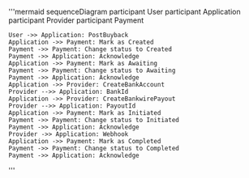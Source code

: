 '''mermaid
sequenceDiagram
    participant User
    participant Application
    participant Provider
    participant Payment

    User ->> Application: PostBuyback
    Application ->> Payment: Mark as Created
    Payment ->> Payment: Change status to Created
    Payment ->> Application: Acknowledge
    Application ->> Payment: Mark as Awaiting
    Payment ->> Payment: Change status to Awaiting
    Payment ->> Application: Acknowledge
    Application ->> Provider: CreateBankAccount
    Provider -->> Application: BankId
    Application ->> Provider: CreateBankwirePayout
    Provider -->> Application: PayoutId
    Application ->> Payment: Mark as Initiated
    Payment ->> Payment: Change status to Initiated
    Payment ->> Application: Acknowledge
    Provider ->> Application: Webhook
    Application ->> Payment: Mark as Completed
    Payment ->> Payment: Change status to Completed
    Payment ->> Application: Acknowledge
'''